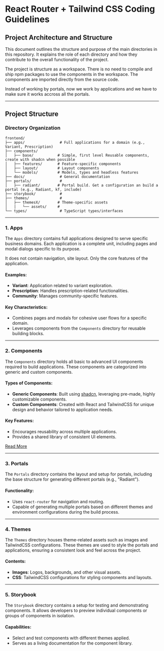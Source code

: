 # React Router + Tailwind CSS Coding Guidelines

## Project Architecture and Structure

This document outlines the structure and purpose of the main directories in this repository. It explains the role of each directory and how they contribute to the overall functionality of the project.

The project is structure as a workspace. There is no need to compile and ship npm packages to use the components in the workspace. The components are imported directly from the source code.

Instead of working by portals, now we work by applications and we have to make sure it works accross all the portals.

---

## Project Structure

### Directory Organization
```
frontend/
├── apps/                # Full applications for a domain (e.g., Variant, Prescription)
├── components/
│   ├── base/           # Simple, first level Reusable components, create with shadcn when possible
│   ├── features/       # Feature-specific components
│   ├── layout/         # Layout components
│   └── models/         # Models, types and headless features
├── docs/                # General documentation
├── portals/             #
│   ├── radiant/        # Portal build. Get a configuration an build a portal (e.g., Radiant, kf, include)
├── storybook/           #
├── themes/              #
│   ├── themesX/        # Theme-specific assets
│   |   └── assets/     #
└── types/               # TypeScript types/interfaces
```

---

### 1. **Apps**
The `Apps` directory contains full applications designed to serve specific business domains.
Each application is a complete unit, including pages and modal dialogs specific to its purpose.

It does not contain navigation, site layout. Only the core features of the application.

#### Examples:
- **Variant**: Application related to variant exploration.
- **Prescription**: Handles prescription-related functionalities.
- **Community**: Manages community-specific features.

#### Key Characteristics:
- Combines pages and modals for cohesive user flows for a specific domain.
- Leverages components from the `Components` directory for reusable building blocks.

---

### 2. **Components**
The `Components` directory holds all basic to advanced UI components required to build applications. These components are categorized into generic and custom components.

#### Types of Components:
- **Generic Components**: Built using [shadcn](https://shadcn.dev), leveraging pre-made, highly customizable components.
- **Custom Components**: Created with React and TailwindCSS for unique design and behavior tailored to application needs.

#### Key Features:
- Encourages reusability across multiple applications.
- Provides a shared library of consistent UI elements.

[Read More](../components/README.md)

---

### 3. **Portals**
The `Portals` directory contains the layout and setup for portals, including the base structure for generating different portals (e.g., "Radiant").

#### Functionality:
- Uses `react-router` for navigation and routing.
- Capable of generating multiple portals based on different themes and environment configurations during the build process.

---

### 4. **Themes**
The `Themes` directory houses theme-related assets such as images and TailwindCSS configurations. These themes are used to style the portals and applications, ensuring a consistent look and feel across the project.

#### Contents:
- **Images**: Logos, backgrounds, and other visual assets.
- **CSS**: TailwindCSS configurations for styling components and layouts.

---

### 5. **Storybook**
The `Storybook` directory contains a setup for testing and demonstrating components. It allows developers to preview individual components or groups of components in isolation.

#### Capabilities:
- Select and test components with different themes applied.
- Serves as a living documentation for the component library.
